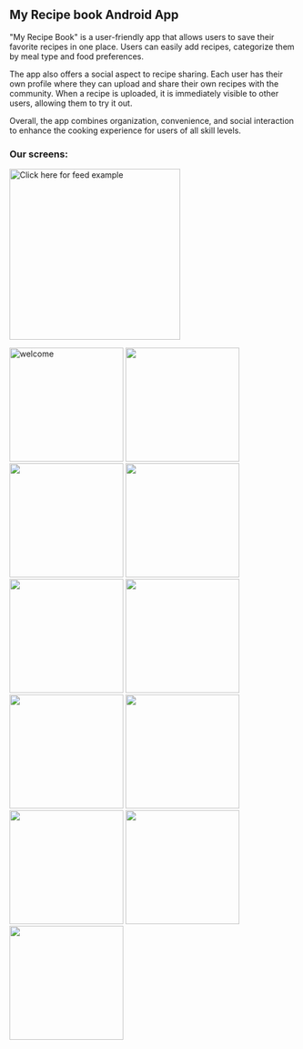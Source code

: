 ## My Recipe book Android App

"My Recipe Book" is a user-friendly app that allows users to save their favorite recipes in one place. Users can easily add recipes, categorize them by meal type and food preferences.
<p>
The app also offers a social aspect to recipe sharing. Each user has their own profile where they can upload and share their own recipes with the community. When a recipe is uploaded, it is immediately visible to other users, allowing them to try it out. 

Overall, the app combines organization, convenience, and social interaction to enhance the cooking experience for users of all skill levels.
</p>


### Our screens:
<p>
<img src="https://user-images.githubusercontent.com/72359805/229114392-cf10f0ee-c5bf-44ac-b5ca-5b29931f1cef.mp4" alt=" Click here for feed example" width="300">
</p>

<p>
<img src="https://user-images.githubusercontent.com/72359805/229116270-359d64aa-28fb-41f9-930d-9989be7ae93b.PNG" alt="welcome" width="200">
  
<img src="https://user-images.githubusercontent.com/72359805/229117341-a4fcd92f-33dd-46ab-a8dc-36174f26f0a6.PNG" width="200">

<img src="https://user-images.githubusercontent.com/72359805/229117350-7366f7e5-10b4-41ce-b5b1-860ab516114d.PNG" width="200">

<img src="https://user-images.githubusercontent.com/72359805/229117416-9030f0ca-22ec-4d4c-a7f6-bdd2ebb8b295.PNG" width="200">

<img src="https://user-images.githubusercontent.com/72359805/229124931-71857cfc-c3be-4642-9c7f-debb9691209d.PNG" width="200">
  
<img src="https://user-images.githubusercontent.com/72359805/229117460-f125d3a7-3988-4a3c-9254-79925b48af43.PNG" width="200">
  
<img src="https://user-images.githubusercontent.com/72359805/229124885-b043b7d6-7e17-4ba0-867a-fccc6fbcc85c.PNG" width="200">

<img src="https://user-images.githubusercontent.com/72359805/229117428-945dfdb5-8764-4305-8e6b-95793c020716.PNG" width="200">

<img src="https://user-images.githubusercontent.com/72359805/229117481-5c5f5c06-43dc-456b-aee1-8998e4084b51.PNG" width="200">

<img src="https://user-images.githubusercontent.com/72359805/229117491-56a36859-1787-44c7-b742-db693b317dd3.PNG" width="200">

<img src="https://user-images.githubusercontent.com/72359805/229117507-ab13ca7a-71a3-44cd-a544-cf612366d53a.PNG" width="200">
  
</p>
